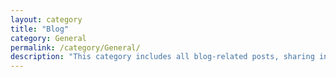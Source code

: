 ```yaml
---
layout: category
title: "Blog"
category: General
permalink: /category/General/
description: "This category includes all blog-related posts, sharing insights, stories, and updates."
---
```

